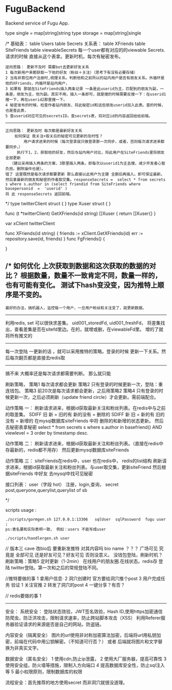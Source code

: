 # FuguBackend



Backend service of Fugu App.

type single = map[string]string
type storage = map[string]single

/*
基础表：
table Users
table Secrets
关系表：
table XFriends
table SiteFriends
table viewableSecrets 每一个user都有对应的的viewable Secrets.请求的时候 直接从这个表拿。更新时机，每次有秘密发布。


    逆向思路： 更新不及时 需要bot去更新好友关系
	1 每次新用户来都获取一下他的好友（粉丝＋关注）（思考下有没有必要存储）
	2 当有非首位用户注册时,梳理关系。判断他和之前所以的站内用户是否有朋友关系。外循环是他的XFriends，内循环是站内用户，
	3 如果有 那就在SiteFriends插入两条记录 一条是此userid为主，匹配到的朋友为副，一条是，朋友为主，他为副。其实不用，插入一条即可，就是搜的时候需要反搜一下：在userid1 搜一下，再在userid2那里搜一下。
	4 秘密发布的时候，检查作者站内朋友，将此秘密id和这些朋友userid加入此表。查的时候，也是查此表，
	5 查userid对应可见的secretsID，查secrets表，将对应id的内容返回给给前端。

-----------
    正向思路： 更新及时 每次都是最新好友关系
	 	如何保证 我关注+取关后的秘密可见更新的及时性？
			用户请求进来的时候（每次登录就只做登录那一次同步，或者，否则每次请求进来都要同步。）
         执行下1，2，获取他的好友，然后与站内用户对比，将此用户在SiteFriends里将朋友全部更新
      （建议采用插入两条的方案，3那里插入两条，即每次以userid1为主去搜，减少开发者心智负担。删除操作也是）。
	错了 这里既然是每次请求都要更新 那么直接以此用户为主键 全删后再插入。即可保证最新。
	然后拿最新的朋友和秘密的作者取交集。responseSecrets =  select * from secrets s where s.author in (select friendid from SiteFriends where basepersonid  =  'userid' )
	将 此 responseSecrets 返回前端。



*/
type twitterClient struct {
}
type Xuser struct {
}

func (t *twitterClient) GetXFriends(id string) []Xuser {
	return []Xuser{}
}

var xClient twitterClient

func XFriends(id string) {
	friends := xClient.GetXFriends(id)
	err := repository.save(id, friends)
}
func FgFriends() {

}


/*
	如何优化 上次获取到数据和这次获取的数据的对比？
	根据数量，数量不一致肯定不同，数量一样的，也有可能有变化。
	测试下hash变没变，因为推特上顺序是不变的。
------------------------------
	最好的办法，搞机器人，监控每一个用户，一旦用户粉丝和关注变了，就更新数据。
------------------------------
利用redis, set 可以很快求差集。
uid001_storedFd,
uid001_freshFd，
将差集找出，查看差集是否在sitefd里边。在的，就增或删，在viewableFd里。
增的了就将所有推文的

-------------------
每一次登陆 一更新的话 ，就可以采用推特的策略。登录的时候 更新一下关系。然后每次翻页都是直接去redis取


---------------------------------------------

搞不来 大概率还是每次请求都需要判断。
那么就只能

刷新策略，
策略1 每次请求都会更新
策略2 只有登录的时候更新一次，登陆：重连钱包。
策略3 前20次是每次请求都会更新，之后用策略2
策略4 只有登录的时候更新一次，之后必须刷新（update friend circle）才会更新。需前端配合。


动作策略 一：
刷新请求进来，根据id获取最新关注和粉丝列表。在redis中与之前的取差集。
SDIFF 旧 新 = 旧的有 新的没有 = 删除的
SDIFF 新 旧 = 新的有 旧的没有 = 新增的
在mysql数据库siteFriends 中将 删除的和新增的状态更新。
然后去秘密表拿秘密 select * from secrets s where s.author in basefriend()  AND viewlevel = 3 order by timestamp desc.

动作策略 二：
刷新请求进来，根据id获取最新关注和粉丝列表。（直接在redis中存最新的，redis都不用存）
然后更新mysql数据库siteFriends


动作策略 三：
siteFriends在redis中，user 也在redis中，
redis的list结构
刷新请求进来，根据id获取最新关注和粉丝列表。与user取交集，更新siteFriend
然后根据siteFriends 中好友 去mysql中找可见秘密


接口列表：
user（字段 hot） 注册，login,查询，
secret post,queryone,querylist,querylist of sb








*/

scripts usage :

    ./scripts/gormgen.sh 127.0.0.1:13306   sqlUser  sqlPassword  fugu user ; 
	ps:表名要和实际表明一致， 例如：users 不能写成user
  
   	./scripts/handlergen.sh user




// 版本三
cave 改bio后 要重新发推特 对其内容吗 bio name ？？？
广场可见 究竟是 全部可见 还是好友可见？好友可见 否则没意义。
没钱包登陆，刷新时机？刷新策略：策略5 定时更新（1-2min） 在线用户的朋友圈.在线状态。redis存
登陆 twitter登陆。第一次和之后的常规登陆不同。

//推特要做的事 
1 拿用户信息·
2 洞穴创建时 官方要给洞穴推个post 
3 用户完成任务 验证 1 关注官推 2 转发了洞穴的post 
4 一键分享？有否？


// redis要做的事 
1 


---------
安全：
系统安全：
登陆状态效验，JWT签名效验，Hash ID,使用https加密通信
防爬虫，防泛洪攻击，限制请求速率，防止跨站脚本攻击（XSS）
利用Referer服务器验证请求的来源是否是自己的网站，防盗链。


内容安全（隔离安全）
图片的url使用非对称加密算法加密，后端将url用私钥加密，前端在代码中用公钥解密。（不知道可行否？）
或者 后端就将图片和文字替换为非真实文字。

数据安全（匿名安全）
1 使用cdn,防止ip泄露，
2 使用大厂服务器，提高可靠性
3 使用安全组，防火墙等措施，限制入方向端口
4 提高数据库安全性，防止sql注入等
5 最小权限原则，限制数据库的权限

流程安全：首先推荐的地方使用secret 而非洞穴就很没道理。

